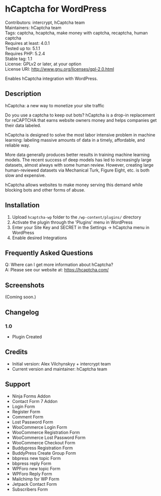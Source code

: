 
# hCaptcha for WordPress


Contributors: intercrypt, hCaptcha team  
Maintainers: hCaptcha team  
Tags: captcha, hcaptcha, make money with captcha, recaptcha, human captcha  
Requires at least: 4.0.1  
Tested up to: 5.1.1  
Requires PHP: 5.2.4  
Stable tag: 1.1  
License: GPLv2 or later, at your option  
License URI: http://www.gnu.org/licenses/gpl-2.0.html  
 
Enables hCaptcha integration with WordPress.

## Description
 
hCaptcha: a new way to monetize your site traffic 

Do you use a captcha to keep out bots? hCaptcha is a drop-in replacement for reCAPTCHA that earns website owners money and helps companies get their data labeled.  

hCaptcha is designed to solve the most labor intensive problem in machine learning: labeling massive amounts of data in a timely, affordable, and reliable way.  

More data generally produces better results in training machine learning models. The recent success of deep models has led to increasingly large datasets, almost always with some human review. However, creating large human-reviewed datasets via Mechanical Turk, Figure Eight, etc. is both slow and expensive.  

hCaptcha allows websites to make money serving this demand while blocking bots and other forms of abuse.  
 
## Installation
 
1. Upload `hcaptcha-wp` folder to the `/wp-content/plugins/` directory  
2. Activate the plugin through the 'Plugins' menu in WordPress  
3. Enter your Site Key and SECRET in the Settings -> hCaptcha menu in WordPress  
4. Enable desired Integrations  
 
## Frequently Asked Questions

Q: Where can I get more information about hCaptcha?  
A: Please see our website at: https://hcaptcha.com/
 
## Screenshots

(Coming soon.)
 
## Changelog
 
### 1.0

* Plugin Created


## Credits

* Initial version: Alex Vilchynskyy + intercrypt team
* Current version and maintainer: hCaptcha team


## Support

* Ninja Forms Addon
* Contact Form 7 Addon
* Login Form
* Register Form
* Comment Form
* Lost Password Form
* WooCommerce Login Form
* WooCommerce Registration Form
* WooCommerce Lost Password Form
* WooCommerce Checkout Form
* Buddypress Registration Form
* BuddyPress Create Group Form
* bbpress new topic Form
* bbpress reply Form
* WPForo new topic Form
* WPForo Reply Form
* Mailchimp for WP Form
* Jetpack Contact Form
* Subscribers Form
